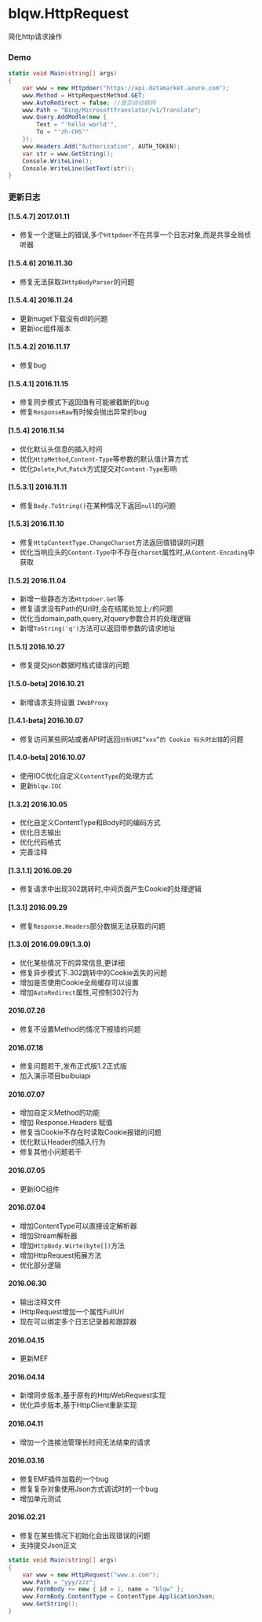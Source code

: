 # blqw.HttpRequest
简化http请求操作

### Demo
```csharp
static void Main(string[] args)
{
    var www = new Httpdoer("https://api.datamarket.azure.com");
    www.Method = HttpRequestMethod.GET;
    www.AutoRedirect = false; //是否自动跳转
    www.Path = "Bing/MicrosoftTranslator/v1/Translate";
    www.Query.AddModle(new {
        Text = "'hello world'",
        To = "'zh-CHS'"
    });
    www.Headers.Add("Authorization", AUTH_TOKEN);            
    var str = www.GetString();            
    Console.WriteLine();
    Console.WriteLine(GetText(str));
}
```

### 更新日志 
#### [1.5.4.7] 2017.01.11
* 修复一个逻辑上的错误,多个`Httpdoer`不在共享一个日志对象,而是共享全局侦听器

#### [1.5.4.6] 2016.11.30
* 修复无法获取`IHttpBodyParser`的问题

#### [1.5.4.4] 2016.11.24
* 更新nuget下载没有dll的问题
* 更新ioc组件版本

#### [1.5.4.2] 2016.11.17
* 修复bug

#### [1.5.4.1] 2016.11.15
* 修复同步模式下返回值有可能被截断的bug
* 修复`ResponseRaw`有时候会抛出异常的bug

#### [1.5.4] 2016.11.14
* 优化默认头信息的插入时间
* 优化`HttpMethod`,`Content-Type`等参数的默认值计算方式
* 优化`Delete`,`Put`,`Patch`方式提交对`Content-Type`影响

#### [1.5.3.1] 2016.11.11
* 修复`Body.ToString()`在某种情况下返回`null`的问题

#### [1.5.3] 2016.11.10
* 修复`HttpContentType.ChangeCharset`方法返回值错误的问题
* 优化当响应头的`Content-Type`中不存在`charset`属性时,从`Content-Encoding`中获取

#### [1.5.2] 2016.11.04
* 新增一些静态方法`Httpdoer.Get`等
* 修复请求没有Path的Url时,会在结尾处加上`/`的问题
* 优化当domain,path,query,对query参数合并的处理逻辑
* 新增`ToString('q')`方法可以返回带参数的请求地址

#### [1.5.1] 2016.10.27
* 修复提交json数据时格式错误的问题

#### [1.5.0-beta] 2016.10.21
* 新增请求支持设置 `IWebProxy`

#### [1.4.1-beta] 2016.10.07
* 修复访问某些网站或者API时返回`分析URI“xxx”的 Cookie 标头时出错`的问题

#### [1.4.0-beta] 2016.10.07
* 使用IOC优化自定义`ContentType`的处理方式
* 更新`blqw.IOC`

#### [1.3.2] 2016.10.05
* 优化自定义ContentType和Body时的编码方式
* 优化日志输出
* 优化代码格式
* 完善注释

#### [1.3.1.1] 2016.09.29 
* 修复请求中出现302跳转时,中间页面产生Cookie的处理逻辑

#### [1.3.1] 2016.09.29 
* 修复`Response.Headers`部分数据无法获取的问题

#### [1.3.0] 2016.09.09(1.3.0)
* 优化某些情况下的异常信息,更详细
* 修复异步模式下.302跳转中的Cookie丢失的问题
* 增加是否使用Cookie全局缓存可以设置
* 增加`AutoRedirect`属性,可控制302行为

#### 2016.07.26
* 修复不设置Method的情况下报错的问题

#### 2016.07.18
* 修复问题若干,发布正式版1.2正式版  
* 加入演示项目buibuiapi  

#### 2016.07.07
* 增加自定义Method的功能  
* 增加 Response.Headers 赋值
* 修复当Cookie不存在时读取Cookie报错的问题
* 优化默认Header的插入行为  
* 修复其他小问题若干  

#### 2016.07.05
* 更新IOC组件  

#### 2016.07.04
* 增加ContentType可以直接设定解析器  
* 增加Stream解析器  
* 增加`HttpBody.Wirte(byte[])`方法
* 增加HttpRequest拓展方法
* 优化部分逻辑

#### 2016.06.30
* 输出注释文件
* IHttpRequest增加一个属性FullUrl
* 现在可以绑定多个日志记录器和跟踪器

#### 2016.04.15
* 更新MEF  

#### 2016.04.14
* 新增同步版本,基于原有的HttpWebRequest实现  
* 优化异步版本,基于HttpClient重新实现  

#### 2016.04.11
* 增加一个连接池管理长时间无法结束的请求  
  
#### 2016.03.16  
* 修复EMF插件加载的一个bug  
* 修复复杂对象使用Json方式调试时的一个bug  
* 增加单元测试  
  
#### 2016.02.21  
* 修复在某些情况下初始化会出现错误的问题  
* 支持提交Json正文  

```csharp
static void Main(string[] args)
{
    var www = new HttpRequest("www.x.com");
    www.Path = "yyy/zzz";
    www.FormBody += new { id = 1, name = "blqw" };
    www.FormBody.ContentType = ContentType.ApplicationJson;
    www.GetString();
}
```
